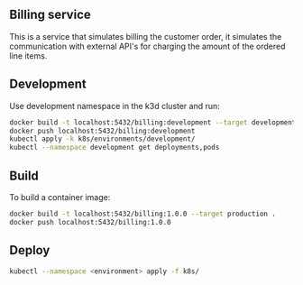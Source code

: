 ## Billing service

This is a service that simulates billing the customer order, it simulates the communication with external API's for charging the amount of the ordered line items.

## Development

Use development namespace in the k3d cluster and run:

```sh
docker build -t localhost:5432/billing:development --target development .
docker push localhost:5432/billing:development
kubectl apply -k k8s/environments/development/
kubectl --namespace development get deployments,pods
```

## Build

To build a container image:

```sh
docker build -t localhost:5432/billing:1.0.0 --target production .
docker push localhost:5432/billing:1.0.0
```

## Deploy

```sh
kubectl --namespace <environment> apply -f k8s/
```
